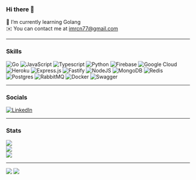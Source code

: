 ### Hi there 👋

🌱 I’m currently learning Golang<br>
✉️ You can contact me at imrcn77@gmail.com<br>

---
### Skills
![Go](https://img.shields.io/badge/go-%2300ADD8.svg?style=for-the-badge&logo=go&logoColor=white)
![JavaScript](https://img.shields.io/badge/javascript-%23323330.svg?style=for-the-badge&logo=javascript&color=yellow&logoColor=white)
![Typescript](https://img.shields.io/badge/TypeScript-007ACC?style=for-the-badge&logo=typescript&logoColor=white)
![Python](https://img.shields.io/badge/python-3670A0?style=for-the-badge&logo=python&logoColor=white)
![Firebase](https://img.shields.io/badge/firebase-%23039BE5.svg?style=for-the-badge&logo=firebase)
![Google Cloud](https://img.shields.io/badge/Google%20Cloud-%234285F4.svg?style=for-the-badge&logo=google-cloud&logoColor=white)
![Heroku](https://img.shields.io/badge/heroku-%23430098.svg?style=for-the-badge&logo=heroku&logoColor=white)
![Express.js](https://img.shields.io/badge/express.js-%23404d59.svg?style=for-the-badge&logo=express&logoColor=%2361DAFB)
![Fastify](https://img.shields.io/badge/fastify-%23000000.svg?style=for-the-badge&logo=fastify&logoColor=white)
![NodeJS](https://img.shields.io/badge/node.js-6DA55F?style=for-the-badge&logo=node.js&logoColor=white)
![MongoDB](https://img.shields.io/badge/MongoDB-%234ea94b.svg?style=for-the-badge&logo=mongodb&logoColor=white)
![Redis](https://img.shields.io/badge/redis-%23DD0031.svg?style=for-the-badge&logo=redis&logoColor=white)
![Postgres](https://img.shields.io/badge/postgres-%23316192.svg?style=for-the-badge&logo=postgresql&logoColor=white)
![RabbitMQ](https://img.shields.io/static/v1?style=for-the-badge&message=RabbitMQ&color=FF6600&logo=RabbitMQ&logoColor=FFFFFF&label=)
![Docker](https://img.shields.io/badge/docker-%230db7ed.svg?style=for-the-badge&logo=docker&logoColor=white)
![Swagger](https://img.shields.io/badge/-Swagger-%23Clojure?style=for-the-badge&logo=swagger&logoColor=white)

---
### Socials
[![LinkedIn](https://img.shields.io/badge/LinkedIn-%230077B5.svg?logo=linkedin&logoColor=white)](https://linkedin.com/in/mrcn)

---
### Stats
![](https://github-readme-stats.vercel.app/api?username=mercan&theme=dark&hide_border=true&include_all_commits=true&count_private=true)<br/>
![](https://github-readme-streak-stats.herokuapp.com/?user=mercan&theme=dark&hide_border=true)<br/>
![](https://github-readme-stats.vercel.app/api/top-langs/?username=mercan&theme=dark&hide_border=true&include_all_commits=true&count_private=true&layout=compact)

---
![](https://visitcount.itsvg.in/api?id=mercan&label=Profile%20Views&color=12&icon=2&pretty=false)
![](https://img.shields.io/github/followers/mercan?label=Follow&style=social)

